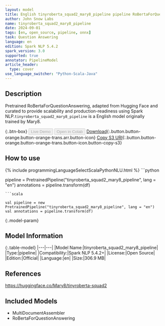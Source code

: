 ```yaml
---
layout: model
title: English tinyroberta_squad2_mary8_pipeline pipeline RoBertaForQuestionAnswering from Mary8
author: John Snow Labs
name: tinyroberta_squad2_mary8_pipeline
date: 2024-09-01
tags: [en, open_source, pipeline, onnx]
task: Question Answering
language: en
edition: Spark NLP 5.4.2
spark_version: 3.0
supported: true
annotator: PipelineModel
article_header:
  type: cover
use_language_switcher: "Python-Scala-Java"
---
```


## Description

Pretrained RoBertaForQuestionAnswering, adapted from Hugging Face and curated to provide scalability and production-readiness using Spark NLP.`tinyroberta_squad2_mary8_pipeline` is a English model originally trained by Mary8.

{:.btn-box}
<button class="button button-orange" disabled>Live Demo</button>
<button class="button button-orange" disabled>Open in Colab</button>
[Download](https://s3.amazonaws.com/auxdata.johnsnowlabs.com/public/models/tinyroberta_squad2_mary8_pipeline_en_5.4.2_3.0_1725200677881.zip){:.button.button-orange.button-orange-trans.arr.button-icon}
[Copy S3 URI](s3://auxdata.johnsnowlabs.com/public/models/tinyroberta_squad2_mary8_pipeline_en_5.4.2_3.0_1725200677881.zip){:.button.button-orange.button-orange-trans.button-icon.button-copy-s3}

## How to use



<div class="tabs-box" markdown="1">
{% include programmingLanguageSelectScalaPythonNLU.html %}
```python

pipeline = PretrainedPipeline("tinyroberta_squad2_mary8_pipeline", lang = "en")
annotations =  pipeline.transform(df)   

```
```scala

val pipeline = new PretrainedPipeline("tinyroberta_squad2_mary8_pipeline", lang = "en")
val annotations = pipeline.transform(df)

```
</div>

{:.model-param}
## Model Information

{:.table-model}
|---|---|
|Model Name:|tinyroberta_squad2_mary8_pipeline|
|Type:|pipeline|
|Compatibility:|Spark NLP 5.4.2+|
|License:|Open Source|
|Edition:|Official|
|Language:|en|
|Size:|306.9 MB|

## References

https://huggingface.co/Mary8/tinyroberta-squad2

## Included Models

- MultiDocumentAssembler
- RoBertaForQuestionAnswering